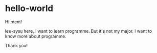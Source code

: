 # hello-world

Hi mem!

lee-sysu here, I want to learn  programme. But it's not my major. I want to know more about programme.

Thank you!
